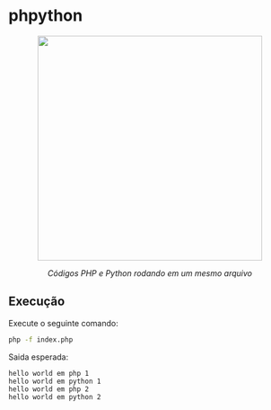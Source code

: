 # phpython
<p align="center">
  <img src="https://i.imgur.com/aGtInrl.jpg" width="400">                                                                                       
</p>

<p align="center">
  <i>Códigos PHP e Python rodando em um mesmo arquivo</i>
</p>

## Execução

Execute o seguinte comando:

```bash
php -f index.php
```

Saida esperada:

```
hello world em php 1
hello world em python 1
hello world em php 2
hello world em python 2
```
